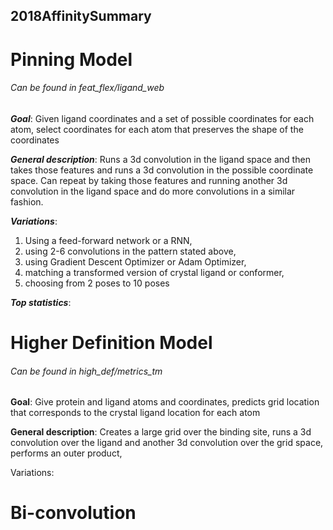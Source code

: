 ## 2018AffinitySummary

# Pinning Model 
###### Can be found in feat_flex/ligand_web


**_Goal_**: Given ligand coordinates and a set of possible coordinates for each atom, select coordinates for each atom that preserves the shape of the coordinates

**_General description_**: Runs a 3d convolution in the ligand space and then takes those features and runs a 3d convolution in the possible coordinate space. Can repeat by taking those features and running another 3d convolution in the ligand space and do more convolutions in a similar fashion.

**_Variations_**: 
1. Using a feed-forward network or a RNN, 
2. using 2-6 convolutions in the pattern stated above, 
3. using Gradient Descent Optimizer or Adam Optimizer, 
4. matching a transformed version of crystal ligand or conformer, 
5. choosing from 2 poses to 10 poses

**_Top statistics_**:


# Higher Definition Model
###### Can be found in high_def/metrics_tm


**Goal**: Give protein and ligand atoms and coordinates, predicts grid location that corresponds to the crystal ligand location for each atom

**General description**: Creates a large grid over the binding site, runs a 3d convolution over the ligand and another 3d convolution over the grid space, performs an outer product, 

Variations: 


# Bi-convolution

